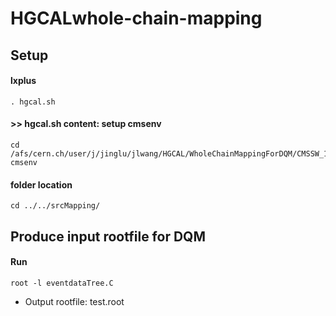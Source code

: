 # HGCALwhole-chain-mapping

## Setup
#### lxplus
    . hgcal.sh

#### >> hgcal.sh content: setup cmsenv
    cd /afs/cern.ch/user/j/jinglu/jlwang/HGCAL/WholeChainMappingForDQM/CMSSW_13_2_0_pre3/src
    cmsenv

#### folder location
    cd ../../srcMapping/


## Produce input rootfile for DQM
#### Run
    root -l eventdataTree.C

- Output rootfile: test.root

